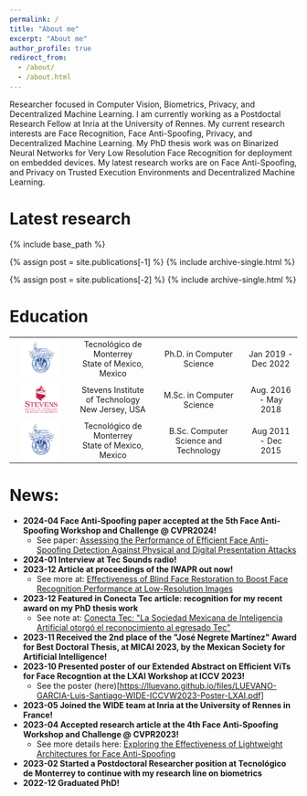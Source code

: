 ```yaml
---
permalink: /
title: "About me"
excerpt: "About me"
author_profile: true
redirect_from: 
  - /about/
  - /about.html
---
```


Researcher focused in Computer Vision, Biometrics, Privacy, and Decentralized Machine Learning. I am currently working as a Postdoctal Research Fellow at Inria at the University of Rennes. My current research interests are Face Recognition, Face Anti-Spoofing, Privacy, and Decentralized Machine Learning. My PhD thesis work was on Binarized Neural Networks for Very Low Resolution Face Recognition for deployment on embedded devices. My latest research works are on Face Anti-Spoofing, and Privacy on Trusted Execution Environments and Decentralized Machine Learning.

Latest research
======

{% include base_path %}

{% assign post = site.publications[-1] %}
{% include archive-single.html %}

{% assign post = site.publications[-2] %}
{% include archive-single.html %}

Education
======

<table class="no_border">
    <tbody>
      <tr>
            <td><a href="https://tec.mx"><img src="/images/tec_logo.png"></a></td>
            <td><div>Tecnológico de Monterrey</div><div>State of Mexico, Mexico</div></td>
            <td>Ph.D. in Computer Science</td>
            <td>Jan 2019 - Dec 2022</td>
        </tr>
        <tr>
            <td><a href="https://www.stevens.edu/"><img src="/images/stevens_logo.png"></a></td>
            <td><div>Stevens Institute of Technology</div><div>New Jersey, USA</div></td>
            <td>M.Sc. in Computer Science</td>
            <td>Aug. 2016 - May 2018</td>
        </tr>
        <tr>
            <td><a href="https://tec.mx"><img src="/images/tec_logo.png"></a></td>
            <td><div>Tecnológico de Monterrey</div><div>State of Mexico, Mexico</div></td>
            <td>B.Sc. Computer Science and Technology</td>
            <td>Aug 2011 - Dec 2015</td>
        </tr>
    </tbody>
</table>

<style>
  .no_border, .no_border tr, .no_border td{
    border: none;
    text-align:center;
  }
  .no_border img{
    width: 70%;
    height:auto;
  }
</style>


News:
======

- **2024-04 Face Anti-Spoofing paper accepted at the 5th Face Anti-Spoofing Workshop and Challenge @ CVPR2024!**
  - See paper: [Assessing the Performance of Efficient Face Anti-Spoofing Detection Against Physical and Digital Presentation Attacks](https://lluevano.github.io/publication/2024-06-17-Assessing-Efficient-FAS-Digital)
- **2024-01 Interview at Tec Sounds radio!**
- **2023-12 Article at proceedings of the IWAPR out now!**
  - See more at: [Effectiveness of Blind Face Restoration to Boost Face Recognition Performance at Low-Resolution Images](https://lluevano.github.io/publication/2023-10-03-Effectiveness-Blind-Face-Restoration-FR)
- **2023-12 Featured in Conecta Tec article: recognition for my recent award on my PhD thesis work**
  - See note at: [Conecta Tec: "La Sociedad Mexicana de Inteligencia Artificial otorgó el reconocimiento al egresado Tec"](https://conecta.tec.mx/es/noticias/estado-de-mexico/educacion/egresado-tec-reconocido-por-tesis-doctoral-en-inteligencia)
- **2023-11 Received the 2nd place of the "José Negrete Martínez" Award for Best Doctoral Thesis, at MICAI 2023, by the Mexican Society for Artificial Intelligence!**
- **2023-10 Presented poster of our Extended Abstract on Efficient ViTs for Face Recogntion at the LXAI Workshop at ICCV 2023!**
  - See the poster (here)[https://lluevano.github.io/files/LUEVANO-GARCIA-Luis-Santiago-WIDE-ICCVW2023-Poster-LXAI.pdf]
- **2023-05 Joined the WIDE team at Inria at the University of Rennes in France!**
- **2023-04 Accepted research article at the 4th Face Anti-Spoofing Workshop and Challenge @ CVPR2023!**
  - See more details here: [Exploring the Effectiveness of Lightweight Architectures for Face Anti-Spoofing](https://lluevano.github.io/publication/2023-06-18-Exploring-Face-Anti-Spoofing)
- **2023-02 Started a Postdoctoral Researcher position at Tecnológico de Monterrey to continue with my research line on biometrics**
- **2022-12 Graduated PhD!**